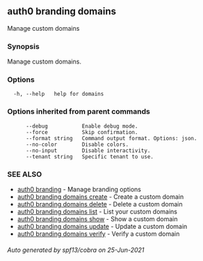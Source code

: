 ## auth0 branding domains

Manage custom domains

### Synopsis

Manage custom domains.

### Options

```
  -h, --help   help for domains
```

### Options inherited from parent commands

```
      --debug           Enable debug mode.
      --force           Skip confirmation.
      --format string   Command output format. Options: json.
      --no-color        Disable colors.
      --no-input        Disable interactivity.
      --tenant string   Specific tenant to use.
```

### SEE ALSO

* [auth0 branding](auth0_branding.md)	 - Manage branding options
* [auth0 branding domains create](auth0_branding_domains_create.md)	 - Create a custom domain
* [auth0 branding domains delete](auth0_branding_domains_delete.md)	 - Delete a custom domain
* [auth0 branding domains list](auth0_branding_domains_list.md)	 - List your custom domains
* [auth0 branding domains show](auth0_branding_domains_show.md)	 - Show a custom domain
* [auth0 branding domains update](auth0_branding_domains_update.md)	 - Update a custom domain
* [auth0 branding domains verify](auth0_branding_domains_verify.md)	 - Verify a custom domain

###### Auto generated by spf13/cobra on 25-Jun-2021
